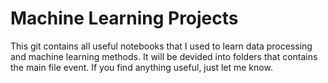 # Machine Learning Projects
This git contains all useful notebooks that I used to learn data processing and machine learning methods.
It will be devided into folders that contains the main file event.
If you find anything useful, just let me know.
